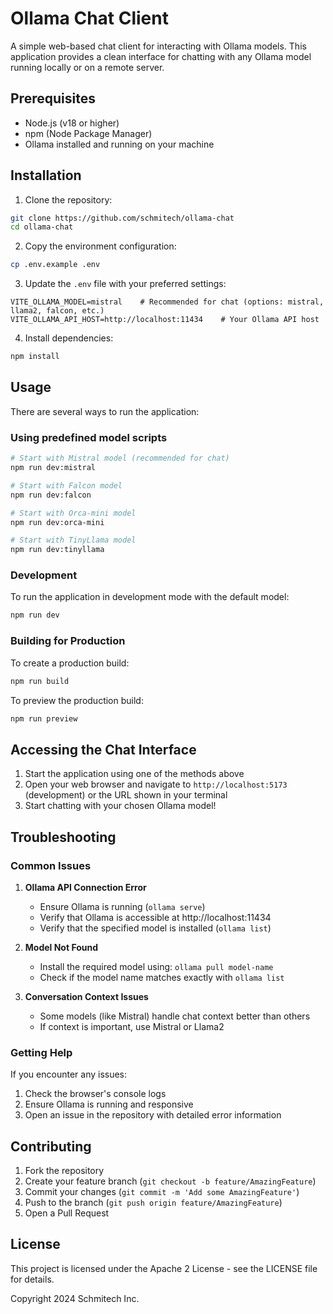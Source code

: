 # Ollama Chat Client

A simple web-based chat client for interacting with Ollama models. This application provides a clean interface for chatting with any Ollama model running locally or on a remote server.

## Prerequisites

- Node.js (v18 or higher)
- npm (Node Package Manager)
- Ollama installed and running on your machine

## Installation

1. Clone the repository:
```bash
git clone https://github.com/schmitech/ollama-chat
cd ollama-chat
```

2. Copy the environment configuration:
```bash
cp .env.example .env
```

3. Update the `.env` file with your preferred settings:
```env
VITE_OLLAMA_MODEL=mistral    # Recommended for chat (options: mistral, llama2, falcon, etc.)
VITE_OLLAMA_API_HOST=http://localhost:11434    # Your Ollama API host
```

4. Install dependencies:
```bash
npm install
```

## Usage

There are several ways to run the application:

### Using predefined model scripts

```bash
# Start with Mistral model (recommended for chat)
npm run dev:mistral

# Start with Falcon model
npm run dev:falcon

# Start with Orca-mini model
npm run dev:orca-mini

# Start with TinyLlama model
npm run dev:tinyllama
```

### Development

To run the application in development mode with the default model:

```bash
npm run dev
```

### Building for Production

To create a production build:

```bash
npm run build
```

To preview the production build:

```bash
npm run preview
```

## Accessing the Chat Interface

1. Start the application using one of the methods above
2. Open your web browser and navigate to `http://localhost:5173` (development) or the URL shown in your terminal
3. Start chatting with your chosen Ollama model!

## Troubleshooting

### Common Issues

1. **Ollama API Connection Error**
   - Ensure Ollama is running (`ollama serve`)
   - Verify that Ollama is accessible at http://localhost:11434
   - Verify that the specified model is installed (`ollama list`)

2. **Model Not Found**
   - Install the required model using: `ollama pull model-name`
   - Check if the model name matches exactly with `ollama list`

3. **Conversation Context Issues**
   - Some models (like Mistral) handle chat context better than others
   - If context is important, use Mistral or Llama2

### Getting Help

If you encounter any issues:
1. Check the browser's console logs
2. Ensure Ollama is running and responsive
3. Open an issue in the repository with detailed error information

## Contributing

1. Fork the repository
2. Create your feature branch (`git checkout -b feature/AmazingFeature`)
3. Commit your changes (`git commit -m 'Add some AmazingFeature'`)
4. Push to the branch (`git push origin feature/AmazingFeature`)
5. Open a Pull Request

## License

This project is licensed under the Apache 2 License - see the LICENSE file for details.

Copyright 2024 Schmitech Inc.